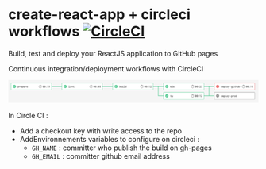 # create-react-app + circleci workflows [![CircleCI](https://circleci.com/gh/revolunet/create-react-app-circleci.svg?style=svg)](https://circleci.com/gh/revolunet/create-react-app-circleci)

Build, test and deploy your ReactJS application to GitHub pages

Continuous integration/deployment workflows with CircleCI

![workflow](./workflow.png)

In Circle CI :
 - Add a checkout key with write access to the repo
 - AddEnvironnements variables to configure on circleci :
   - `GH_NAME` : committer who publish the build on gh-pages
   - `GH_EMAIL` : committer github email address
